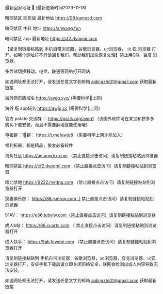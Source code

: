 
最新回家地址 👋 (最新更新时间2023-11-18)

暗网禁区 网页版 最新地址  https://08.kumesd.com

暗网禁区 中转 地址   https://anwang.fun

暗网禁区 app 最新地址   https://cf2.dvoqmi.com

【请复制链接粘贴到 手机自带浏览器，谷歌浏览器，uc浏览器， 火 狐 浏览器 打开，如哪个网址打不开请回复我们，帮助我们加快恢复处理】禁止用QQ、百度 浏览器。

多尝试切换移动，电信，联通等网络打开网站

如遇网址都无法打开，请发送任意文字到邮箱  aidingzhi01@gmail.com 获取最新链接

海外网页版域名  https://awjq.xyz/ (需要科学🔬上网)

海外 版 app域名  https://awjq.cc (需要科学🔬上网)

官方 potato 交流群 ：  https://psslk.org/awjq1 （该国外软件可在某宝和拼多多购买下载安装，而且不需要翻墙就能使用哦）

电报群：1⃣️群：  https://t.me/awjq8  （需要科学上网才能加入）

福利拓展，都是精品，狼友必备软件


海角社区   https://ae.aqyrbx.com （禁止直接点击访问）请复制链接粘贴到浏览器

暗网禁区   https://cf2.dvoqmi.com  （禁止直接点击访问）请复制链接粘贴到浏览器

缅北禁地   https://9222.myttng.com （禁止直接点击访问）请复制链接粘贴到浏览器打开

换妻俱乐部：  https://86.jsmrop.com（ 禁止直接点击访问）请复制链接粘贴到浏览器

91AV：   https://e36.tubylw.com（禁止直接点击访问）请复制链接粘贴到浏览器

成人b站：  https://68.cuorts.com （ 禁止直接点击访问）请复制链接粘贴到浏览器打开

成人快手：    https://9ab.fcwdqi.com （禁止直接点击访问）请复制链接粘贴到浏览器打开

请复制链接粘贴到 手机自带浏览器，谷歌浏览器，uc浏览器，夸克浏览器，火狐浏览器打开，安卓手机下载后请立即关闭网络安卓，联网会检测出成人内容导致无法安装。

如遇网址都无法打开，请发送任意文字到邮箱  aidingzhi01@gmail.com 获取最新链接
